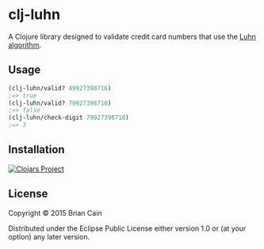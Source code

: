 # clj-luhn

A Clojure library designed to validate credit card numbers that use the [Luhn algorithm](http://en.wikipedia.org/wiki/Luhn_algorithm).

## Usage

```clojure
(clj-luhn/valid? 49927398716)
;=> true
(clj-luhn/valid? 79927398710)
;=> false
(clj-luhn/check-digit 79927398710)
;=> 3
```

## Installation

[![Clojars Project](http://clojars.org/clj-luhn/latest-version.svg)](http://clojars.org/clj-luhn)

## License

Copyright © 2015 Brian Cain

Distributed under the Eclipse Public License either version 1.0 or (at
your option) any later version.
